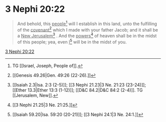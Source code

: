 # 3 Nephi 20:22

> And behold, this <u>people</u>[^a] will I establish in this land, unto the fulfilling of the <u>covenant</u>[^b] which I made with your father Jacob; and it shall be a <u>New Jerusalem</u>[^c] . And the <u>powers</u>[^d] of heaven shall be in the midst of this people; yea, even <u>I</u>[^e] will be in the midst of you.

[3 Nephi 20:22](https://www.churchofjesuschrist.org/study/scriptures/bofm/3-ne/20?lang=eng&id=p22#p22)


[^a]: TG [[Israel, Joseph, People of]].
[^b]: [[Genesis 49.26|Gen. 49:26 (22-26).]]
[^c]: [[Isaiah 2.3|Isa. 2:3 (2-5)]]; [[3 Nephi 21.23|3 Ne. 21:23 (23-24)]]; [[Ether 13.3|Ether 13:3 (1-12)]]; [[D&C 84.2|D&C 84:2 (2-4)]]. TG [[Jerusalem, New]].
[^d]: [[3 Nephi 21.25|3 Ne. 21:25.]]
[^e]: [[Isaiah 59.20|Isa. 59:20 (20-21)]]; [[3 Nephi 24.1|3 Ne. 24:1.]]
